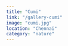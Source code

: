 ```yaml
---
title: "Cumi"
link: "/gallery-cumi"
image: "cumi.jpg"
location: "Chennai"
category: "nature"
---
```

